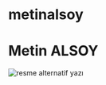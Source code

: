 # metinalsoy
<h1>Metin ALSOY </h1>
<img src="https://w7.pngwing.com/pngs/618/70/png-transparent-moon-moon-atmosphere-monochrome-sphere-thumbnail.png" alt="resme alternatif yazı">

